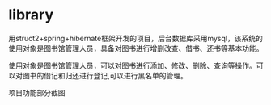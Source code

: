 # library
用struct2+spring+hibernate框架开发的项目，后台数据库采用mysql，该系统的使用对象是图书馆管理人员，具备对图书进行增删改查、借书、还书等基本功能。

使用对象是图书馆管理人员，可以对图书进行添加、修改、删除、查询等操作。可以对图书的借记和归还进行登记,可以进行黑名单的管理。

项目功能部分截图

